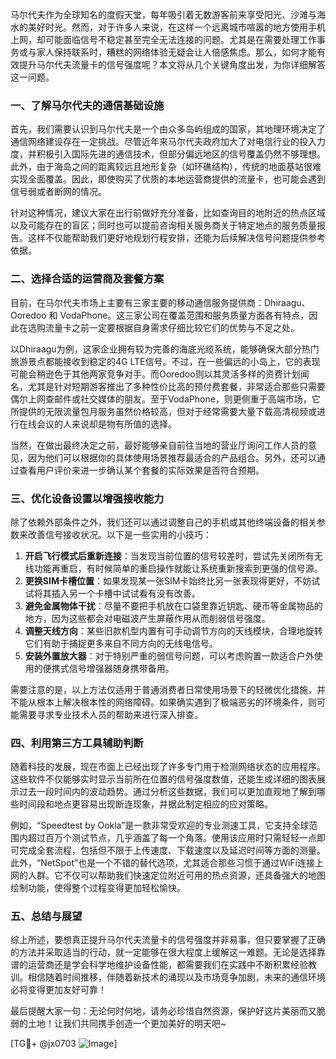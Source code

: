 马尔代夫作为全球知名的度假天堂，每年吸引着无数游客前来享受阳光、沙滩与海水的美好时光。然而，对于许多人来说，在这样一个远离城市喧嚣的地方使用手机上网，却可能面临信号不稳定甚至完全无法连接的问题。尤其是在需要处理工作事务或与家人保持联系时，糟糕的网络体验无疑会让人倍感焦虑。那么，如何才能有效提升马尔代夫流量卡的信号强度呢？本文将从几个关键角度出发，为你详细解答这一问题。

### 一、了解马尔代夫的通信基础设施

首先，我们需要认识到马尔代夫是一个由众多岛屿组成的国家，其地理环境决定了通信网络建设存在一定挑战。尽管近年来马尔代夫政府加大了对电信行业的投入力度，并积极引入国际先进的通信技术，但部分偏远地区的信号覆盖仍然不够理想。此外，由于海岛之间的距离较远且地形复杂（如环礁结构），传统的地面基站很难实现全面覆盖。因此，即使购买了优质的本地运营商提供的流量卡，也可能会遇到信号弱或者断网的情况。

针对这种情况，建议大家在出行前做好充分准备，比如查询目的地附近的热点区域以及可能存在的盲区；同时也可以提前咨询相关服务商关于特定地点的服务质量报告。这样不仅能帮助我们更好地规划行程安排，还能为后续解决信号问题提供参考依据。

### 二、选择合适的运营商及套餐方案

目前，在马尔代夫市场上主要有三家主要的移动通信服务提供商：Dhiraagu、Ooredoo 和 VodaPhone。这三家公司在覆盖范围和服务质量方面各有特点，因此在选购流量卡之前一定要根据自身需求仔细比较它们的优势与不足之处。

以Dhiraagu为例，这家企业拥有较为完善的海底光缆系统，能够确保大部分热门旅游景点都能接收到稳定的4G LTE信号。不过，在一些偏远的小岛上，它的表现可能会稍逊色于其他两家竞争对手。而Ooredoo则以其灵活多样的资费计划闻名，尤其是针对短期游客推出了多种性价比高的预付费套餐，非常适合那些只需要偶尔上网查邮件或社交媒体的朋友。至于VodaPhone，则更侧重于高端市场，它所提供的无限流量包月服务虽然价格较高，但对于经常需要大量下载高清视频或进行在线会议的人来说却是物有所值的选择。

当然，在做出最终决定之前，最好能够亲自前往当地的营业厅询问工作人员的意见，因为他们可以根据你的具体使用场景推荐最适合的产品组合。另外，还可以通过查看用户评价来进一步确认某个套餐的实际效果是否符合预期。

### 三、优化设备设置以增强接收能力

除了依赖外部条件之外，我们还可以通过调整自己的手机或其他终端设备的相关参数来改善信号接收状况。以下是一些实用的小技巧：

1. **开启飞行模式后重新连接**：当发现当前位置的信号较差时，尝试先关闭所有无线功能再重启，有时候简单的重启操作就能让系统重新搜索到更强的信号源。
2. **更换SIM卡槽位置**：如果发现某一张SIM卡始终比另一张表现得更好，不妨试试将其插入另一个卡槽中试试看有没有改善。
3. **避免金属物体干扰**：尽量不要把手机放在口袋里靠近钥匙、硬币等金属物品的地方，因为这些都会对电磁波产生屏蔽作用从而削弱信号强度。
4. **调整天线方向**：某些旧款机型内置有可手动调节方向的天线模块，合理地旋转它们有助于捕捉更多来自不同方向的无线电信号。
5. **安装外置放大器**：对于特别严重的弱信号问题，可以考虑购置一款适合户外使用的便携式信号增强器随身携带备用。

需要注意的是，以上方法仅适用于普通消费者日常使用场景下的轻微优化措施，并不能从根本上解决根本性的网络障碍。如果确实遇到了极端恶劣的环境条件，则可能需要寻求专业技术人员的帮助来进行深入排查。

### 四、利用第三方工具辅助判断

随着科技的发展，现在市面上已经出现了许多专门用于检测网络状态的应用程序。这些软件不仅能够实时显示当前所在位置的信号强度数值，还能生成详细的图表展示过去一段时间内的波动趋势。通过分析这些数据，我们可以更加直观地了解到哪些时间段和地点更容易出现断连现象，并据此制定相应的应对策略。

例如，“Speedtest by Ookla”是一款非常受欢迎的专业测速工具，它支持全球范围内超过百万个测试节点，几乎涵盖了每一个角落。使用该应用时只需轻轻一点即可完成全套流程，包括但不限于上传速度、下载速度以及延迟时间等方面的测量。此外，“NetSpot”也是一个不错的替代选项，尤其适合那些习惯于通过WiFi连接上网的人群。它不仅可以帮助我们快速定位附近可用的热点资源，还具备强大的地图绘制功能，使得整个过程变得更加轻松愉快。

### 五、总结与展望

综上所述，要想真正提升马尔代夫流量卡的信号强度并非易事，但只要掌握了正确的方法并采取适当的行动，就一定能够在很大程度上缓解这一难题。无论是选择靠谱的运营商还是学会科学地维护设备性能，都需要我们在实践中不断积累经验教训。相信随着时间推移，伴随着新技术的涌现以及市场竞争加剧，未来的通信环境必将变得更加友好可靠！

最后提醒大家一句：无论何时何地，请务必珍惜自然资源，保护好这片美丽而又脆弱的土地！让我们共同携手创造一个更加美好的明天吧~

[TG💪+ @jx0703 ![Image](https://github.com/user-attachments/assets/dbca1d08-cadb-493c-b0ec-ad6f7a83f270)]